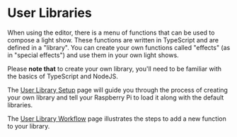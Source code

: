 # User Libraries

When using the editor, there is a menu of functions that can be used to compose
a light show. These functions are written in TypeScript and are defined in a
"library". You can create your own functions called "effects" (as in "special
effects") and use them in your own light shows. 

Please **note that** to create your own library, you'll need to be familiar with the
basics of TypeScript and NodeJS. 

The [User Library Setup](../user-library-setup) page will guide you through the
process of creating your own library and tell your Raspberry Pi to load it along
with the default libraries.

The [User Library Workflow](../user-library-workflow) page illustrates the steps
to add a new function to your library.
